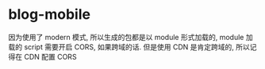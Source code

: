 # blog-mobile

因为使用了 modern 模式, 所以生成的包都是以 module 形式加载的, module 加载的 script 需要开启 CORS, 如果跨域的话. 但是使用 CDN 是肯定跨域的, 所以记得在 CDN 配置 CORS